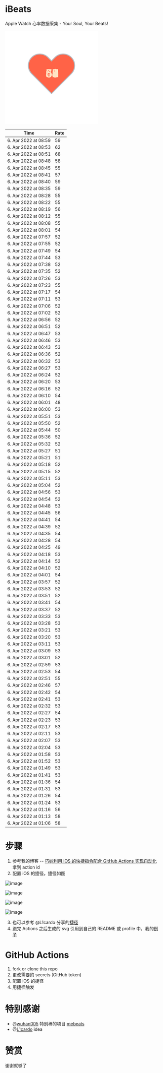 # iBeats
Apple Watch 心率数据采集 - Your Soul, Your Beats!

![](./files/heart.svg)

<!--START_SECTION:my_heart_rate-->
| Time | Rate | 
 | ---- | ---- | 
| 6. Apr 2022 at 08:59 | 59 |
| 6. Apr 2022 at 08:53 | 62 |
| 6. Apr 2022 at 08:51 | 68 |
| 6. Apr 2022 at 08:48 | 58 |
| 6. Apr 2022 at 08:45 | 55 |
| 6. Apr 2022 at 08:41 | 57 |
| 6. Apr 2022 at 08:40 | 59 |
| 6. Apr 2022 at 08:35 | 59 |
| 6. Apr 2022 at 08:28 | 55 |
| 6. Apr 2022 at 08:22 | 55 |
| 6. Apr 2022 at 08:19 | 56 |
| 6. Apr 2022 at 08:12 | 55 |
| 6. Apr 2022 at 08:08 | 55 |
| 6. Apr 2022 at 08:01 | 54 |
| 6. Apr 2022 at 07:57 | 52 |
| 6. Apr 2022 at 07:55 | 52 |
| 6. Apr 2022 at 07:49 | 54 |
| 6. Apr 2022 at 07:44 | 53 |
| 6. Apr 2022 at 07:38 | 52 |
| 6. Apr 2022 at 07:35 | 52 |
| 6. Apr 2022 at 07:26 | 53 |
| 6. Apr 2022 at 07:23 | 55 |
| 6. Apr 2022 at 07:17 | 54 |
| 6. Apr 2022 at 07:11 | 53 |
| 6. Apr 2022 at 07:06 | 52 |
| 6. Apr 2022 at 07:02 | 52 |
| 6. Apr 2022 at 06:56 | 52 |
| 6. Apr 2022 at 06:51 | 52 |
| 6. Apr 2022 at 06:47 | 53 |
| 6. Apr 2022 at 06:46 | 53 |
| 6. Apr 2022 at 06:43 | 53 |
| 6. Apr 2022 at 06:36 | 52 |
| 6. Apr 2022 at 06:32 | 53 |
| 6. Apr 2022 at 06:27 | 53 |
| 6. Apr 2022 at 06:24 | 52 |
| 6. Apr 2022 at 06:20 | 53 |
| 6. Apr 2022 at 06:16 | 52 |
| 6. Apr 2022 at 06:10 | 54 |
| 6. Apr 2022 at 06:01 | 48 |
| 6. Apr 2022 at 06:00 | 53 |
| 6. Apr 2022 at 05:51 | 53 |
| 6. Apr 2022 at 05:50 | 52 |
| 6. Apr 2022 at 05:44 | 50 |
| 6. Apr 2022 at 05:36 | 52 |
| 6. Apr 2022 at 05:32 | 52 |
| 6. Apr 2022 at 05:27 | 51 |
| 6. Apr 2022 at 05:21 | 51 |
| 6. Apr 2022 at 05:18 | 52 |
| 6. Apr 2022 at 05:15 | 52 |
| 6. Apr 2022 at 05:11 | 53 |
| 6. Apr 2022 at 05:04 | 52 |
| 6. Apr 2022 at 04:56 | 53 |
| 6. Apr 2022 at 04:54 | 52 |
| 6. Apr 2022 at 04:48 | 53 |
| 6. Apr 2022 at 04:45 | 56 |
| 6. Apr 2022 at 04:41 | 54 |
| 6. Apr 2022 at 04:39 | 52 |
| 6. Apr 2022 at 04:35 | 54 |
| 6. Apr 2022 at 04:28 | 54 |
| 6. Apr 2022 at 04:25 | 49 |
| 6. Apr 2022 at 04:18 | 53 |
| 6. Apr 2022 at 04:14 | 52 |
| 6. Apr 2022 at 04:10 | 52 |
| 6. Apr 2022 at 04:01 | 54 |
| 6. Apr 2022 at 03:57 | 52 |
| 6. Apr 2022 at 03:53 | 52 |
| 6. Apr 2022 at 03:51 | 52 |
| 6. Apr 2022 at 03:41 | 54 |
| 6. Apr 2022 at 03:37 | 52 |
| 6. Apr 2022 at 03:33 | 53 |
| 6. Apr 2022 at 03:28 | 53 |
| 6. Apr 2022 at 03:21 | 53 |
| 6. Apr 2022 at 03:20 | 53 |
| 6. Apr 2022 at 03:11 | 53 |
| 6. Apr 2022 at 03:09 | 53 |
| 6. Apr 2022 at 03:01 | 52 |
| 6. Apr 2022 at 02:59 | 53 |
| 6. Apr 2022 at 02:53 | 54 |
| 6. Apr 2022 at 02:51 | 55 |
| 6. Apr 2022 at 02:46 | 57 |
| 6. Apr 2022 at 02:42 | 54 |
| 6. Apr 2022 at 02:41 | 53 |
| 6. Apr 2022 at 02:32 | 53 |
| 6. Apr 2022 at 02:27 | 54 |
| 6. Apr 2022 at 02:23 | 53 |
| 6. Apr 2022 at 02:17 | 53 |
| 6. Apr 2022 at 02:11 | 53 |
| 6. Apr 2022 at 02:07 | 53 |
| 6. Apr 2022 at 02:04 | 53 |
| 6. Apr 2022 at 01:58 | 53 |
| 6. Apr 2022 at 01:52 | 53 |
| 6. Apr 2022 at 01:49 | 53 |
| 6. Apr 2022 at 01:41 | 53 |
| 6. Apr 2022 at 01:36 | 54 |
| 6. Apr 2022 at 01:31 | 53 |
| 6. Apr 2022 at 01:26 | 54 |
| 6. Apr 2022 at 01:24 | 53 |
| 6. Apr 2022 at 01:16 | 56 |
| 6. Apr 2022 at 01:13 | 58 |
| 6. Apr 2022 at 01:06 | 58 |

<!--END_SECTION:my_heart_rate-->

# 步骤
1. 参考我的博客 -- [巧妙利用 iOS 的快捷指令配合 GitHub Actions 实现自动化](https://github.com/yihong0618/gitblog/issues/198) 拿到 action id
2. 配置 iOS 的捷径，捷径如图

![image](https://user-images.githubusercontent.com/15976103/122154218-0db0b480-ce97-11eb-93bb-5aec07c558dc.png)

![image](https://user-images.githubusercontent.com/15976103/122154236-186b4980-ce97-11eb-8e4b-70551a0391ae.png)

![image](https://user-images.githubusercontent.com/15976103/122154268-2d47dd00-ce97-11eb-902e-3acf292265a9.png)

![image](https://user-images.githubusercontent.com/15976103/122174055-fa144680-ceb4-11eb-9be2-3eb83cd516f7.png)

3. 也可以参考 @L1cardo 分享的[捷径](https://www.icloud.com/shortcuts/6ab6047b459c41ad822ad6b94b1c03d4)
4. 跑完 Actions 之后生成的 svg 引用到自己的 README 或 profile 中，我的[例子](https://github.com/yihong0618) 

# GitHub Actions

1. fork or clone this repo
2. 更改需要的 secrets (GitHub token)
3. 配置 iOS 的捷径
4. 用捷径触发

# 特别感谢
- @[wuhan005](https://github.com/wuhan005) 特别棒的项目 [mebeats](https://github.com/wuhan005/mebeats)
- @[L1cardo](https://github.com/L1cardo) idea

# 赞赏
谢谢就够了
